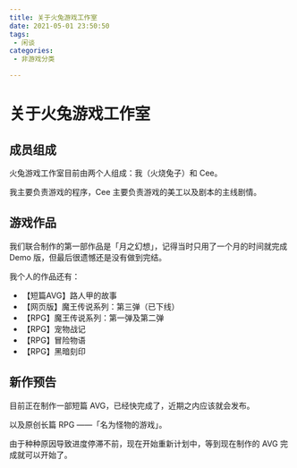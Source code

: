 ```yaml
---
title: 关于火兔游戏工作室
date: 2021-05-01 23:50:50
tags:
 - 闲谈
categories:
 - 非游戏分类

---
```

# 关于火兔游戏工作室
## 成员组成
火兔游戏工作室目前由两个人组成：我（火烧兔子）和 Cee。

我主要负责游戏的程序，Cee 主要负责游戏的美工以及剧本的主线剧情。

## 游戏作品
我们联合制作的第一部作品是「月之幻想」，记得当时只用了一个月的时间就完成 Demo 版，但最后很遗憾还是没有做到完结。

我个人的作品还有：

- 【短篇AVG】路人甲的故事
- 【网页版】魔王传说系列：第三弹（已下线）
- 【RPG】魔王传说系列：第一弹及第二弹
- 【RPG】宠物战记
- 【RPG】冒险物语
- 【RPG】黑暗刻印

## 新作预告
目前正在制作一部短篇 AVG，已经快完成了，近期之内应该就会发布。

以及原创长篇 RPG ——「名为怪物的游戏」。

由于种种原因导致进度停滞不前，现在开始重新计划中，等到现在制作的 AVG 完成就可以开始了。